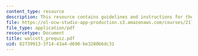 ```yaml
---
content_type: resource
description: This resource contains guidelines and instructions for the Walcott Quiz.
file: https://ol-ocw-studio-app-production.s3.amazonaws.com/courses/21l-315-prizewinners-spring-2007/827399133f1443a4d690be3280b6dc31_walcott_prequiz.pdf
file_type: application/pdf
resourcetype: Document
title: walcott_prequiz.pdf
uid: 82739913-3f14-43a4-d690-be3280b6dc31
---
```

